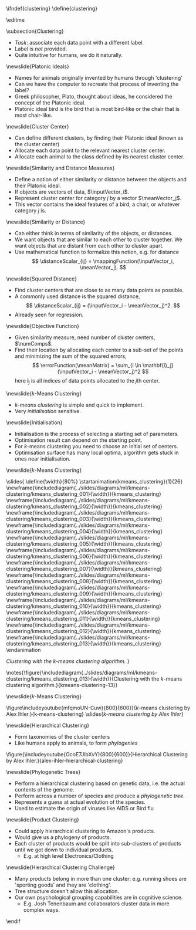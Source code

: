 \ifndef{clustering}
\define{clustering}

\editme

\subsection{Clustering}

* *Task*:  associate each data point with a different label.
* Label is *not* provided.
* Quite intuitive for humans, we do it naturally.

\newslide{Platonic Ideals}

* Names for animals originally invented by humans through 'clustering'
* Can we have the computer to recreate that process of inventing the label?
* Greek philosopher, Plato, thought about ideas, he considered the concept of the Platonic ideal.
* Platonic ideal bird is the bird that is most bird-like or the chair that is most chair-like.

\newslide{Cluster Center}

* Can define different clusters, by finding their Platonic ideal (known as the cluster center)
* Allocate each data point to the relevant nearest cluster center.
* Allocate each animal to the class defined by its nearest cluster center.

\newslide{Similarity and Distance Measures}

* Define a notion of either similarity or distance between the objects and their Platonic ideal.
* If objects are vectors of data, $\inputVector_i$.
* Represent cluster center for category $j$ by a vector $\meanVector_j$.
* This vector contains the ideal features of a bird, a chair, or whatever category $j$ is.

\newslide{Similarity or Distance}

* Can either think in terms of similarity of the objects, or distances.
* We want objects that are similar to each other to cluster together. We want objects that are distant from each other to cluster apart.
* Use mathematical function to formalize this notion, e.g. for distance
$$
\distanceScalar_{ij} = \mappingFunction(\inputVector_i, \meanVector_j).
$$

\newslide{Squared Distance}


* Find cluster centers that are close to as many data points as possible.
* A commonly used distance is the squared distance,
$$
\distanceScalar_{ij} = (\inputVector_i - \meanVector_j)^2.
$$
* Already seen for regression.

\newslide{Objective Function}

* Given similarity measure, need number of  cluster centers, $\numComps$.
* Find their location by allocating each center to a sub-set of the points and minimizing the sum of the squared errors,
$$
\errorFunction(\meanMatrix) = \sum_{i \in \mathbf{i}_j} (\inputVector_i - \meanVector_j)^2
$$
here $\mathbf{i}_j$ is all indices of  data points allocated to the $j$th center. 

\newslide{$k$-Means Clustering}

* *$k$-means clustering* is simple and quick to implement.
* Very *initialisation* sensitive.

\newslide{Initialisation}

* Initialisation is the process of selecting a starting set of parameters.
* Optimisation result can depend on the starting point.
* For $k$-means clustering you need to choose an initial set of centers.
* Optimisation surface has many local optima, algorithm gets stuck in ones near initialisation.

\newslide{$k$-Means Clustering}

\slides{
\define{\width}{80%}
\startanimation{kmeans_clustering}{1}{26}
\newframe{\includediagram{../slides/diagrams/ml/kmeans-clustering/kmeans_clustering_001}{\width}}{kmeans_clustering}
\newframe{\includediagram{../slides/diagrams/ml/kmeans-clustering/kmeans_clustering_002}{\width}}{kmeans_clustering}
\newframe{\includediagram{../slides/diagrams/ml/kmeans-clustering/kmeans_clustering_003}{\width}}{kmeans_clustering}
\newframe{\includediagram{../slides/diagrams/ml/kmeans-clustering/kmeans_clustering_004}{\width}}{kmeans_clustering}
\newframe{\includediagram{../slides/diagrams/ml/kmeans-clustering/kmeans_clustering_005}{\width}}{kmeans_clustering}
\newframe{\includediagram{../slides/diagrams/ml/kmeans-clustering/kmeans_clustering_006}{\width}}{kmeans_clustering}
\newframe{\includediagram{../slides/diagrams/ml/kmeans-clustering/kmeans_clustering_007}{\width}}{kmeans_clustering}
\newframe{\includediagram{../slides/diagrams/ml/kmeans-clustering/kmeans_clustering_008}{\width}}{kmeans_clustering}
\newframe{\includediagram{../slides/diagrams/ml/kmeans-clustering/kmeans_clustering_009}{\width}}{kmeans_clustering}
\newframe{\includediagram{../slides/diagrams/ml/kmeans-clustering/kmeans_clustering_010}{\width}}{kmeans_clustering}
\newframe{\includediagram{../slides/diagrams/ml/kmeans-clustering/kmeans_clustering_011}{\width}}{kmeans_clustering}
\newframe{\includediagram{../slides/diagrams/ml/kmeans-clustering/kmeans_clustering_012}{\width}}{kmeans_clustering}
\newframe{\includediagram{../slides/diagrams/ml/kmeans-clustering/kmeans_clustering_013}{\width}}{kmeans_clustering}
\endanimation

*Clustering with the $k$-means clustering algorithm.*
}

\notes{\figure{\includediagram{../slides/diagrams/ml/kmeans-clustering/kmeans_clustering_013}{\width}}{Clustering with the $k$-means clustering algorithm.}{kmeans-clustering-13}}

\newslide{$k$-Means Clustering}

\figure\includeyoutube{mfqmoUN-Cuw}{800}{600}}{$k$-means clustering by Alex Ihler.}{k-means-clustering}
\slides{*$k$-means clustering by Alex Ihler*}

\newslide{Hierarchical Clustering}

* Form taxonomies of the cluster centers
* Like humans apply to animals, to form *phylogenies*

\figure{\includeyoutube{OcoE7JlbXvY){800}{600}}{Hierarchical Clustering by Alex Ihler.}{alex-ihler-hierarchical-clustering}

\newslide{Phylogenetic Trees}

* Perform a hierarchical clustering based on genetic data, i.e. the actual contents of the genome.
* Perform across a number of species and produce a *phylogenetic tree*.
* Represents a guess at actual evolution of the species.
* Used to estimate the origin of viruses like AIDS or Bird flu

\newslide{Product Clustering}

* Could apply hierarchical clustering to Amazon's products.
* Would give us a phylogeny of products.
* Each cluster of products would be split into sub-clusters of products until we got down to individual products.
    * E.g. at high level Electronics/Clothing

\newslide{Hierarchical Clustering Challenge}

* Many products belong in more than one cluster: e.g. running shoes are 'sporting goods' and they are 'clothing'.
* Tree structure doesn't allow this allocation.
* Our own psychological grouping capabilities are in cognitive science.
    * E.g. Josh Tenenbaum and collaborators cluster data in more complex ways.

\endif
